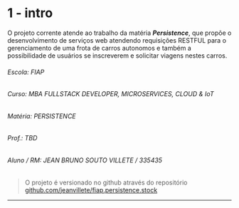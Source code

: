 # 1 - intro

O projeto corrente atende ao trabalho da matéria ***Persistence***, que propõe o
desenvolvimento de serviços web atendendo requisições RESTFUL para o gerenciamento de uma frota de carros autonomos e
também a possibilidade de usuários se inscreverem e solicitar viagens nestes carros.

###### Escola: FIAP
###### Curso: MBA FULLSTACK DEVELOPER, MICROSERVICES, CLOUD & IoT
###### Matéria: PERSISTENCE
###### Prof.: TBD
###### Aluno / RM: JEAN BRUNO SOUTO VILLETE / 335435

> O projeto é versionado no github através do repositório [github.com/jeanvillete/fiap.persistence.stock](https://github.com/jeanvillete/fiap.persistence.stock)  

---
